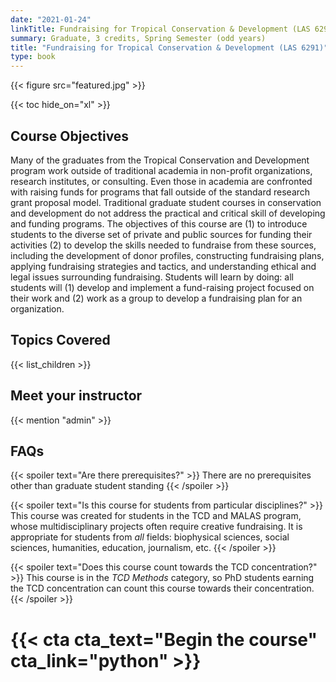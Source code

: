 ```yaml
---
date: "2021-01-24"
linkTitle: Fundraising for Tropical Conservation & Development (LAS 6291)
summary: Graduate, 3 credits, Spring Semester (odd years) 
title: "Fundraising for Tropical Conservation & Development (LAS 6291)"
type: book
---
```


{{< figure src="featured.jpg" >}}

{{< toc hide_on="xl" >}}

## Course Objectives  
Many of the graduates from the Tropical Conservation and Development program work outside of traditional academia in non-profit organizations, research institutes, or consulting.  Even those in academia are confronted with raising funds for programs that fall outside of the standard research grant proposal model. Traditional graduate student courses in conservation and development do not address the practical and critical skill of developing and funding programs. The objectives of this course are (1) to introduce students to the diverse set of private and public sources for funding their activities (2) to develop the skills needed to fundraise from these sources, including the development of donor profiles, constructing fundraising plans, applying fundraising strategies and tactics, and understanding ethical and legal issues surrounding fundraising. Students will learn by doing: all students will (1) develop and implement a fund-raising project focused on their work and (2) work as a group to develop a fundraising plan for an organization.
## Topics Covered

{{< list_children >}}

## Meet your instructor

{{< mention "admin" >}}

## FAQs

{{< spoiler text="Are there prerequisites?" >}}
There are no prerequisites other than graduate student standing
{{< /spoiler >}}

{{< spoiler text="Is this course for students from particular disciplines?" >}}
This course was created for students in the TCD and MALAS program, whose multidisciplinary projects often require creative fundraising. It is appropriate for students from *all* fields: biophysical sciences, social sciences, humanities, education, journalism, etc. 
{{< /spoiler >}}

{{< spoiler text="Does this course count towards the TCD concentration?" >}}
This course is in the _TCD Methods_ category, so PhD students earning the TCD concentration can count this course towards their concentration.
{{< /spoiler >}}

# {{< cta cta_text="Begin the course" cta_link="python" >}}

